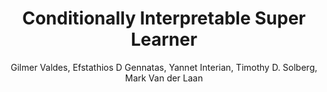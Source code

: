 ---
paperId: 17
author: Gilmer Valdes, Efstathios D Gennatas, Yannet Interian, Timothy D. Solberg, Mark Van der Laan
publicationauthor: Interian, Y. et al.
title: Conditionally Interpretable Super Learner
pitch: https://youtu.be/a05SNdoW8_8?list=PLldrX-tcWesPs3UXagQ38Dx7POaxGvcNV&t=8024
pdf: Oral_Yannet_Interian.pdf
poster: --
slide: Slide_Yannet_Interian.pdf
alt: --
type: Oral & Poster
topic: Machine Learning Methods
link: https://research.latinxinai.org/papers/neurips/2018/pdf/Oral_Yannet_Interian.pdf
conference: neurips
year: 2018
tags: neurips-2018
location: Montreal, Canada
---